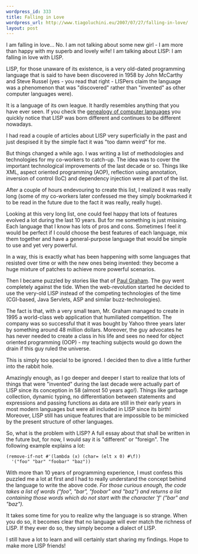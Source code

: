 ```yaml
--- 
wordpress_id: 333
title: Falling in Love
wordpress_url: http://www.tiagoluchini.eu/2007/07/27/falling-in-love/
layout: post
---
```

I am falling in love... No. I am not talking about some new girl - I am more than happy with my superb and lovely wife!  I am talking about LISP: I am falling in love with LISP.

LISP, for those unaware of its existence, is a very old-dated programming language that is said to have been discovered in 1958 by John McCarthy and Steve Russel (yes - you read that right - LISPers claim the  language was a phenomenon that was "discovered" rather than "invented" as other computer languages were).

It is a language of its own league. It hardly resembles anything that you have ever seen. If you check the [genealogy of computer languages](http://www.levenez.com/lang/history.html) you quickly notice that LISP was born different and continues to be different nowadays.

I had read a couple of articles about LISP very superficially in the past and just despised it by the simple fact it was "too damn weird" for me.

But things changed a while ago. I was writing a list of methodologies and technologies for my co-workers to catch-up. The idea was to cover the important technological improvements of the last decade or so. Things like XML, aspect oriented programming (AOP), reflection using annotation, inversion of control (IoC) and dependency injection were all part of the list.

After a couple of hours endevouring to create this list, I realized it was really long (some of my co-workers later confessed me they simply bookmarked it to be read in the future due to the fact it was really, really huge).

Looking at this very long list, one could feel happy that lots of features evolved a lot during the last 10 years. But for me something is just missing. Each language that I know has lots of pros and cons. Sometimes I feel it would be perfect if I could choose the best features of each language, mix them together and have a general-purpose language that would be simple to use and yet very powerful.

In a way, this is exactly what has been happening with some languages that resisted over time or with the new ones being invented: they become a huge mixture of patches to achieve more powerful scenarios.

Then I became puzzled by stories like that of [Paul Graham](http://www.paulgraham.com/). The guy went completely against the tide. When the web-revolution started he decided to use the very-old LISP instead of the competing technologies of the time (CGI-based, Java Servlets, ASP and similar buzz-technologies).

The fact is that, with a very small team, Mr. Graham managed to create in 1995 a world-class web application that humiliated competition. The company was so successful that it was bought by Yahoo three years later by something around 48 million dollars. Moreover, the guy advocates he has never needed to create a class in his life and sees no need for object oriented programming (OOP) - my teaching subjects would go down the drain if this guy ruled the universe.

This is simply too special to be ignored. I decided then to dive a little further into the rabbit hole.

Amazingly enough, as I go deeper and deeper I start to realize that lots of things that were "invented" during the last decade were actually part of LISP since its conception in 58 (almost 50 years ago!). Things like garbage collection, dynamic typing, no differentiation between statements and expressions and passing functions as data are still in their early years in most modern languages but were all included in LISP since its birth! Moreover, LISP still has unique features that are impossible to be mimicked by the present structure of other languages.

So, what is the problem with LISP? A full essay about that shall be written in the future but, for now, I would say it is "different" or "foreign". The following example explains a lot:

    (remove-if-not #'(lambda (x) (char= (elt x 0) #\f))
      '("foo" "bar" "foobar" "baz"))

With more than 10 years of programming experience, I must confess this puzzled me a lot at first and I had to really understand the concept behind the language to write the above code. _For those curious enough, the code takes a list of words ("foo", "bar", "foobar" and "baz") and returns a list containing those words which do not start with the character 'f' ("bar" and "baz")._

It takes some time for you to realize why the language is so strange. When you do so, it becomes clear that no language will ever match the richness of LISP. If they ever do so, they simply become a dialect of LISP.

I still have a lot to learn and will certainly start sharing my findings. Hope to make more LISP friends!
